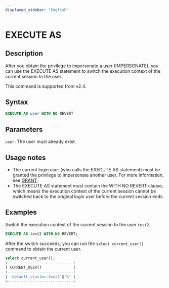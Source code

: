 ```yaml
---
displayed_sidebar: "English"
---
```


# EXECUTE AS

## Description

After you obtain the privilege to impersonate a user (IMPERSONATE), you can use the EXECUTE AS statement to switch the execution context of the current session to the user.

This command is supported from v2.4.

## Syntax

```SQL
EXECUTE AS user WITH NO REVERT
```

## Parameters

`user`: The user must already exist.

## Usage notes

- The current login user (who calls the EXECUTE AS statement) must be granted the privilege to impersonate another user. For more information, see [GRANT](../account-management/GRANT.md).
- The EXECUTE AS statement must contain the WITH NO REVERT clause, which means the execution context of the current session cannot be switched back to the original login user before the current session ends.

## Examples

Switch the execution context of the current session to the user `test2`.

```SQL
EXECUTE AS test2 WITH NO REVERT;
```

After the switch succeeds, you can run the `select current_user()` command to obtain the current user.

```SQL
select current_user();
+-----------------------------+
| CURRENT_USER()              |
+-----------------------------+
| 'default_cluster:test2'@'%' |
+-----------------------------+
```
